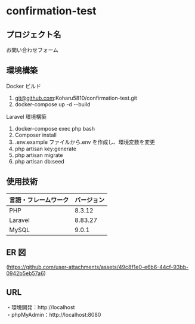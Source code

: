 # confirmation-test

## プロジェクト名

お問い合わせフォーム


## 環境構築

Docker ビルド
1. git@github.com:Koharu5810/confirmation-test.git
2. docker-compose up -d --build

Laravel 環境構築
1. docker-compose exec php bash
2. Composer install
3. .env.example ファイルから.env を作成し、環境変数を変更
4. php artisan key:generate
5. php artisan migrate
6. php artisan db:seed


## 使用技術

| 言語・フレームワーク | バージョン |
| -------------------- | ---------- |
| PHP                  | 8.3.12     |
| Laravel              | 8.83.27    |
| MySQL                | 9.0.1      |


## ER 図

(https://github.com/user-attachments/assets/49c8f1e0-e6b6-44cf-93bb-0942b5eb57a6)


## URL

・環境開発：http://localhost <br />
・phpMyAdmin：http://localhost:8080
